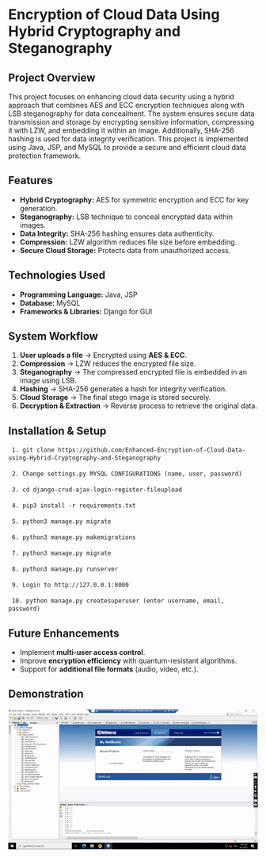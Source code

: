 # **Encryption of Cloud Data Using Hybrid Cryptography and Steganography**  

## **Project Overview**  
This project focuses on enhancing cloud data security using a hybrid approach that combines AES and ECC encryption techniques along with LSB steganography for data concealment. The system ensures secure data transmission and storage by encrypting sensitive information, compressing it with LZW, and embedding it within an image. Additionally, SHA-256 hashing is used for data integrity verification. This project is implemented using Java, JSP, and MySQL to provide a secure and efficient cloud data protection framework.  

## **Features**  
- **Hybrid Cryptography:** AES for symmetric encryption and ECC for key generation.  
- **Steganography:** LSB technique to conceal encrypted data within images.  
- **Data Integrity:** SHA-256 hashing ensures data authenticity.  
- **Compression:** LZW algorithm reduces file size before embedding.  
- **Secure Cloud Storage:** Protects data from unauthorized access.  

## **Technologies Used**  
- **Programming Language:** Java, JSP  
- **Database:** MySQL  
- **Frameworks & Libraries:** Django for GUI  

## **System Workflow**  
1. **User uploads a file** → Encrypted using **AES & ECC**.  
2. **Compression** → LZW reduces the encrypted file size.  
3. **Steganography** → The compressed encrypted file is embedded in an image using LSB.  
4. **Hashing** → SHA-256 generates a hash for integrity verification.  
5. **Cloud Storage** → The final stego image is stored securely.  
6. **Decryption & Extraction** → Reverse process to retrieve the original data.  

## **Installation & Setup**  

``` 
 1. git clone https://github.com/Enhanced-Encryption-of-Cloud-Data-using-Hybrid-Cryptography-and-Steganography

 2. Change settings.py MYSQL CONFIGURATIONS (name, user, password)

 3. cd django-crud-ajax-login-register-fileupload

 4. pip3 install -r requirements.txt

 5. python3 manage.py migrate

 6. python3 manage.py makemigrations

 7. python3 manage.py migrate

 8. python3 manage.py runserver

 9. Login to http://127.0.0.1:8000

 10. python manage.py createsuperuser (enter username, email, password)

```


## **Future Enhancements**  
- Implement **multi-user access control**.  
- Improve **encryption efficiency** with quantum-resistant algorithms.  
- Support for **additional file formats** (audio, video, etc.).  

## **Demonstration**

![](Demonstration/Demo.gif) 

